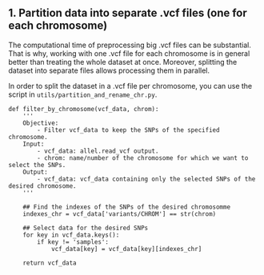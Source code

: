 ## 1. Partition data into separate .vcf files (one for each chromosome)

The computational time of preprocessing big .vcf files can be substantial. That is why, working with one .vcf file for each chromosome is in general better than treating the whole dataset at once. Moreover, splitting the dataset into separate files allows processing them in parallel.

In order to split the dataset in a .vcf file per chromosome, you can use the script in `utils/partition_and_rename_chr.py`. 

````{python}
def filter_by_chromosome(vcf_data, chrom):
    '''
    Objective:
        - Filter vcf_data to keep the SNPs of the specified chromosome.
    Input:
        - vcf_data: allel.read_vcf output.
        - chrom: name/number of the chromosome for which we want to select the SNPs.
    Output:
        - vcf_data: vcf_data containing only the selected SNPs of the desired chromosome.
    '''
    
    ## Find the indexes of the SNPs of the desired chromosomme
    indexes_chr = vcf_data['variants/CHROM'] == str(chrom)
    
    ## Select data for the desired SNPs
    for key in vcf_data.keys():
        if key != 'samples':
            vcf_data[key] = vcf_data[key][indexes_chr]
                
    return vcf_data
````
